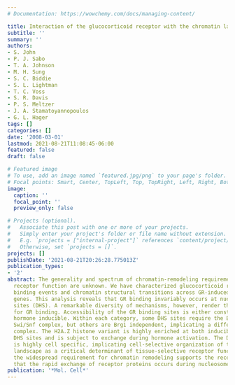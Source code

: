 ```yaml
---
# Documentation: https://wowchemy.com/docs/managing-content/

title: Interaction of the glucocorticoid receptor with the chromatin landscape
subtitle: ''
summary: ''
authors:
- S. John
- P. J. Sabo
- T. A. Johnson
- M. H. Sung
- S. C. Biddie
- S. L. Lightman
- T. C. Voss
- S. R. Davis
- P. S. Meltzer
- J. A. Stamatoyannopoulos
- G. L. Hager
tags: []
categories: []
date: '2008-03-01'
lastmod: 2021-08-21T11:08:45-06:00
featured: false
draft: false

# Featured image
# To use, add an image named `featured.jpg/png` to your page's folder.
# Focal points: Smart, Center, TopLeft, Top, TopRight, Left, Right, BottomLeft, Bottom, BottomRight.
image:
  caption: ''
  focal_point: ''
  preview_only: false

# Projects (optional).
#   Associate this post with one or more of your projects.
#   Simply enter your project's folder or file name without extension.
#   E.g. `projects = ["internal-project"]` references `content/project/deep-learning/index.md`.
#   Otherwise, set `projects = []`.
projects: []
publishDate: '2021-08-21T20:26:28.775013Z'
publication_types:
- '2'
abstract: The generality and spectrum of chromatin-remodeling requirements for nuclear
  receptor function are unknown. We have characterized glucocorticoid receptor (GR)
  binding events and chromatin structural transitions across GR-induced or -repressed
  genes. This analysis reveals that GR binding invariably occurs at nuclease-accessible
  sites (DHS). A remarkable diversity of mechanisms, however, render these sites available
  for GR binding. Accessibility of the GR binding sites is either constitutive or
  hormone inducible. Within each category, some DHS sites require the Brg1-containing
  Swi/Snf complex, but others are Brg1 independent, implicating a different remodeling
  complex. The H2A.Z histone variant is highly enriched at both inducible and constitutive
  DHS sites and is subject to exchange during hormone activation. The DHS profile
  is highly cell specific, implicating cell-selective organization of the chromatin
  landscape as a critical determinant of tissue-selective receptor function. Furthermore,
  the widespread requirement for chromatin remodeling supports the recent hypothesis
  that the rapid exchange of receptor proteins occurs during nucleosome reorganization.
publication: '*Mol. Cell*'
---
```

